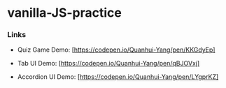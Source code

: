 # vanilla-JS-practice

### Links

- Quiz Game Demo: [https://codepen.io/Quanhui-Yang/pen/KKGdyEp]

- Tab UI Demo: [https://codepen.io/Quanhui-Yang/pen/qBJOVxj]

- Accordion UI Demo: [https://codepen.io/Quanhui-Yang/pen/LYgprKZ]
